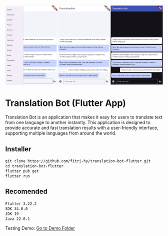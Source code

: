 <img src="./demo/ss.png">

# Translation Bot (Flutter App)

Translation Bot is an application that makes it easy for users to translate text from one language to another instantly. This application is designed to provide accurate and fast translation results with a user-friendly interface, supporting multiple languages ​​from around the world.

## Installer
```
git clone https://github.com/fitri-hy/translation-bot-flutter.git
cd translation-bot-flutter
flutter pub get
flutter run
```

## Recomended
```
Flutter 3.22.2
SDK 34.0.0
JDK 19
Java 22.0.1
```

Testing Demo: <a href="#">Go to Demo Folder</a>
